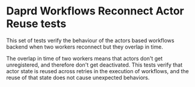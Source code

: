 # Daprd Workflows Reconnect Actor Reuse tests

This set of tests verify the behaviour of the actors based workflows backend when two workers reconnect but they overlap in time.

The overlap in time of two workers means that actors don't get unregistered, and therefore don't get deactivated. This tests verify
that actor state is reused across retries in the execution of workflows, and the reuse of that state does not cause unexpected behaviors.
